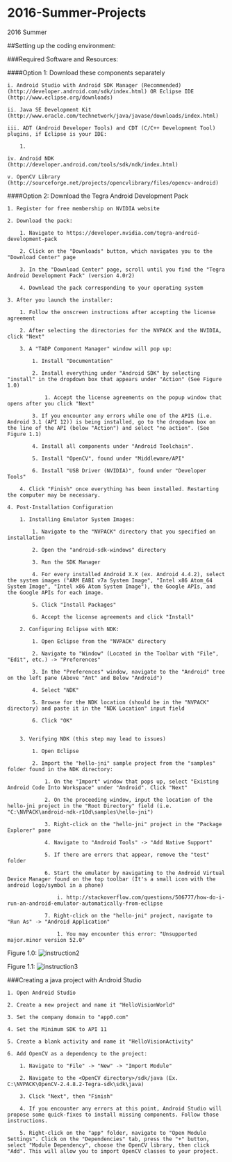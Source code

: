 # 2016-Summer-Projects
2016 Summer

##Setting up the coding environment: 

###Required Software and Resources:

####Option 1: Download these components separately

	i. Android Studio with Android SDK Manager (Recommended) (http://developer.android.com/sdk/index.html) OR Eclipse IDE (http://www.eclipse.org/downloads)
	
	ii. Java SE Development Kit (http://www.oracle.com/technetwork/java/javase/downloads/index.html)
	
	iii. ADT (Android Developer Tools) and CDT (C/C++ Development Tool) plugins, if Eclipse is your IDE:
		
		1. 
	
	iv. Android NDK (http://developer.android.com/tools/sdk/ndk/index.html)

	v. OpenCV Library (http://sourceforge.net/projects/opencvlibrary/files/opencv-android)
	
####Option 2: Download the Tegra Android Development Pack
	
	1. Register for free membership on NVIDIA website 
	
	2. Download the pack: 

		1. Navigate to https://developer.nvidia.com/tegra-android-development-pack
		
		2. Click on the "Downloads" button, which navigates you to the "Download Center" page
		
		3. In the "Download Center" page, scroll until you find the "Tegra Android Development Pack" (version 4.0r2)
		
		4. Download the pack corresponding to your operating system
	
	3. After you launch the installer:
	
		1. Follow the onscreen instructions after accepting the license agreement
		
		2. After selecting the directories for the NVPACK and the NVIDIA, click "Next"
		
		3. A "TADP Component Manager" window will pop up:
		
			1. Install "Documentation"
			
			2. Install everything under "Android SDK" by selecting "install" in the dropdown box that appears under "Action" (See Figure 1.0)
				
				1. Accept the license agreements on the popup window that opens after you click "Next"

			3. If you encounter any errors while one of the APIS (i.e. Android 3.1 (API 12)) is being installed, go to the dropdown box on the line of the API (below "Action") and select "no action". (See Figure 1.1)

			4. Install all components under "Android Toolchain".
			
			5. Install "OpenCV", found under "Middleware/API"
			
			6. Install "USB Driver (NVIDIA)", found under "Developer Tools"
		
		4. Click "Finish" once everything has been installed. Restarting the computer may be necessary.
	
	4. Post-Installation Configuration
	
		1. Installing Emulator System Images:
		
			1. Navigate to the "NVPACK" directory that you specified on installation
			
			2. Open the "android-sdk-windows" directory
			
			3. Run the SDK Manager
			
			4. For every installed Android X.X (ex. Android 4.4.2), select the system images ("ARM EABI v7a System Image", "Intel x86 Atom_64 System Image", "Intel x86 Atom System Image"), the Google APIs, and the Google APIs for each image.
			
			5. Click "Install Packages"
			
			6. Accept the license agreements and click "Install"
		
		2. Configuring Eclipse with NDK:
		
			1. Open Eclipse from the "NVPACK" directory

			2. Navigate to "Window" (Located in the Toolbar with "File", "Edit", etc.) -> "Preferences"
			
			3. In the "Preferences" window, navigate to the "Android" tree on the left pane (Above "Ant" and Below "Android")
			
			4. Select "NDK" 
			
			5. Browse for the NDK location (should be in the "NVPACK" directory) and paste it in the "NDK Location" input field
			
			6. Click "OK"
		
		
		3. Verifying NDK (this step may lead to issues)
		
			1. Open Eclipse
			
			2. Import the "hello-jni" sample project from the "samples" folder found in the NDK directory:
			
				1. On the "Import" window that pops up, select "Existing Android Code Into Workspace" under "Android". Click "Next"
				
				2. On the proceeding window, input the location of the hello-jni project in the "Root Directory" field (i.e. "C:\NVPACK\android-ndk-r10d\samples\hello-jni")

				3. Right-click on the "hello-jni" project in the "Package Explorer" pane
				
				4. Navigate to "Android Tools" -> "Add Native Support"
				
				5. If there are errors that appear, remove the "test" folder
				
				6. Start the emulator by navigating to the Android Virtual Device Manager found on the top toolbar (It's a small icon with the android logo/symbol in a phone) 
				
					i. http://stackoverflow.com/questions/506777/how-do-i-run-an-android-emulator-automatically-from-eclipse
				
				7. Right-click on the "hello-jni" project, navigate to "Run As" -> "Android Application"
		
					1. You may encounter this error: "Unsupported major.minor version 52.0"
	
Figure 1.0:
![instruction2](https://cloud.githubusercontent.com/assets/9889325/16841575/d4503f36-49a7-11e6-8a5d-daa76ef46b32.PNG)

Figure 1.1:
![instruction3](https://cloud.githubusercontent.com/assets/9889325/16842516/c1e9b81e-49ab-11e6-8bbe-2f992e61232d.png)



###Creating a java project with Android Studio

	1. Open Android Studio
	
	2. Create a new project and name it "HelloVisionWorld"
	
	3. Set the company domain to "app0.com"
	
	4. Set the Minimum SDK to API 11
	
	5. Create a blank activity and name it "HelloVisionActivity"
	
	6. Add OpenCV as a dependency to the project:
		
		1. Navigate to "File" -> "New" -> "Import Module"
		
		2. Navigate to the <OpenCV directory>/sdk/java (Ex. C:\NVPACK\OpenCV-2.4.8.2-Tegra-sdk\sdk\java)
		
		3. Click "Next", then "Finish"
		
		4. If you encounter any errors at this point, Android Studio will propose some quick-fixes to install missing components. Follow those instructions.
		
		5. Right-click on the "app" folder, navigate to "Open Module Settings". Click on the "Dependencies" tab, press the "+" button, select "Module Dependency", choose the OpenCV library, then click "Add". This will allow you to import OpenCV classes to your project.
		






